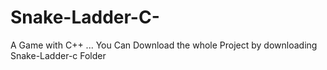 # Snake-Ladder-C-
A Game with C++ ... 
You Can Download the whole Project by downloading Snake-Ladder-c Folder
